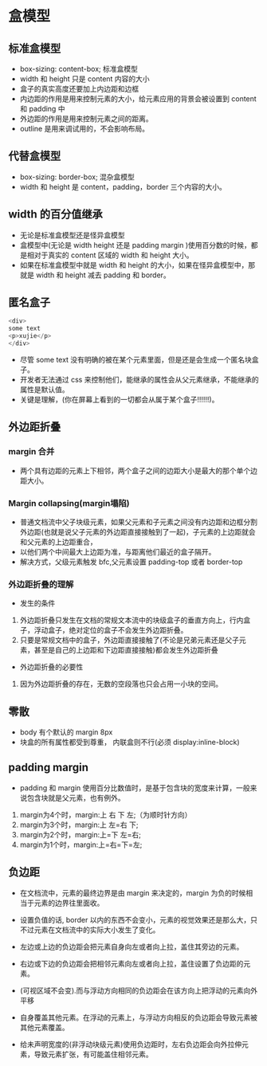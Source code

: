 <!--
 * @Author: x09898 coder_xujie@163.com
 * @Date: 2022-05-09 20:54:21
 * @LastEditors: xujie 1607526161@qq.com
 * @FilePath: \HTML-CSS-Javascript-\HTML+CSS\CSS部分\网页的布局\盒模型.md
 * @Description: 
-->
# 盒模型

## 标准盒模型

* box-sizing: content-box; 标准盒模型
* width 和 height 只是 content 内容的大小
* 盒子的真实高度还要加上内边距和边框
* 内边距的作用是用来控制元素的大小，给元素应用的背景会被设置到 content 和 padding 中
* 外边距的作用是用来控制元素之间的距离。
* outline 是用来调试用的，不会影响布局。

## 代替盒模型

* box-sizing: border-box; 混杂盒模型
* width 和 height 是 content，padding，border 三个内容的大小。

## width 的百分值继承

* 无论是标准盒模型还是怪异盒模型
* 盒模型中(无论是 width height 还是 padding margin )使用百分数的时候，都是相对于真实的 content 区域的 width 和 height 大小。
* 如果在标准盒模型中就是 width 和 height 的大小，如果在怪异盒模型中，那就是 width 和 height 减去 padding 和 border。

## 匿名盒子

```javascript
<div>
some text
<p>xujie</p>
</div>
```

* 尽管 some text 没有明确的被在某个元素里面，但是还是会生成一个匿名块盒子。
* 开发者无法通过 css 来控制他们，能继承的属性会从父元素继承，不能继承的属性是默认值。
* 关键是理解，(你在屏幕上看到的一切都会从属于某个盒子!!!!!!)。

## 外边距折叠

### margin 合并

* 两个具有边距的元素上下相邻，两个盒子之间的边距大小是最大的那个单个边距大小。

### Margin collapsing(margin塌陷)

* 普通文档流中父子块级元素，如果父元素和子元素之间没有内边距和边框分割外边距(也就是说父子元素的外边距直接接触到了一起)，子元素的上边距就会和父元素的上边距重合，
* 以他们两个中间最大上边距为准，与距离他们最近的盒子隔开。
* 解决方式，父级元素触发 bfc,父元素设置 padding-top 或者 border-top

### 外边距折叠的理解

* 发生的条件

1. 外边距折叠只发生在文档的常规文本流中的块级盒子的垂直方向上，行内盒子，浮动盒子，绝对定位的盒子不会发生外边距折叠。
2. 只要是常规文档中的盒子，外边距直接接触了(不论是兄弟元素还是父子元素，甚至是自己的上边距和下边距直接接触)都会发生外边距折叠

* 外边距折叠的必要性

1. 因为外边距折叠的存在，无数的空段落也只会占用一小块的空间。

## 零散

* body 有个默认的 margin 8px
* 块盒的所有属性都受到尊重， 内联盒则不行(必须 display:inline-block)

## padding margin

* padding 和 margin 使用百分比数值时，是基于包含块的宽度来计算，一般来说包含块就是父元素，也有例外。

1. margin为4个时，margin:上 右 下 左;（为顺时针方向）
2. margin为3个时，margin:上  左=右  下;
3. margin为2个时，margin:上=下  左=右;
4. margin为1个时，margin:上=右=下=左;

## 负边距

* 在文档流中，元素的最终边界是由 margin 来决定的，margin 为负的时候相当于元素的边界往里面收。
* 设置负值的话, border 以内的东西不会变小，元素的视觉效果还是那么大，只不过元素在文档流中的实际大小发生了变化。

* 左边或上边的负边距会把元素自身向左或者向上拉，盖住其旁边的元素。
* 右边或下边的负边距会把相邻元素向左或者向上拉，盖住设置了负边距的元素。
* (可视区域不会变).而与浮动方向相同的负边距会在该方向上把浮动的元素向外平移
* 自身覆盖其他元素。在浮动的元素上，与浮动方向相反的负边距会导致元素被其他元素覆盖。
* 给未声明宽度的(非浮动块级元素)使用负边距时，左右负边距会向外拉伸元素，导致元素扩张，有可能盖住相邻元素。
